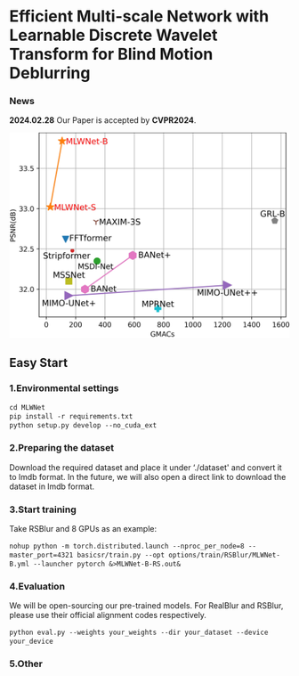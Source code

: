 # Efficient **M**ulti-scale Network with **L**earnable Discrete **W**avelet Transform for Blind Motion Deblurring 

### News
**2024.02.28** Our Paper is accepted by **CVPR2024**.

<img src="figures/metrics.png" alt="PSNR_vs_MACs" style="zoom:50%;" />

## Easy Start


### 1.Environmental settings

```
cd MLWNet
pip install -r requirements.txt
python setup.py develop --no_cuda_ext
```

### 2.Preparing the dataset

Download the required dataset and place it under ‘./dataset' and convert it to lmdb format. In the future, we will also open a direct link to download the dataset in lmdb format.

### 3.Start  training
Take RSBlur and 8 GPUs as an example:

```
nohup python -m torch.distributed.launch --nproc_per_node=8 --master_port=4321 basicsr/train.py --opt options/train/RSBlur/MLWNet-B.yml --launcher pytorch &>MLWNet-B-RS.out&
```

### 4.Evaluation

We will be open-sourcing our pre-trained models. For RealBlur and RSBlur, please use their official alignment codes respectively.

```
python eval.py --weights your_weights --dir your_dataset --device your_device
```

### 5.Other
